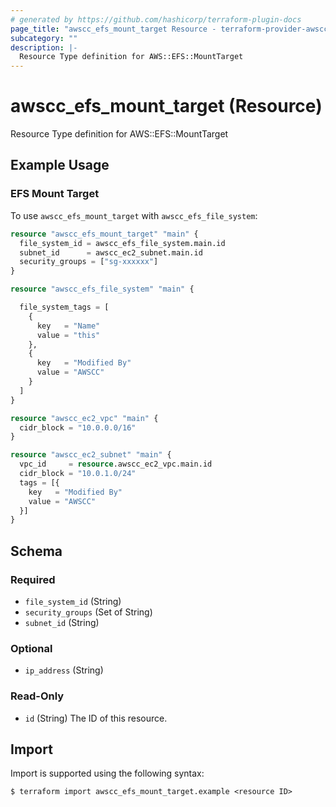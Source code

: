 ```yaml
---
# generated by https://github.com/hashicorp/terraform-plugin-docs
page_title: "awscc_efs_mount_target Resource - terraform-provider-awscc"
subcategory: ""
description: |-
  Resource Type definition for AWS::EFS::MountTarget
---
```


# awscc_efs_mount_target (Resource)

Resource Type definition for AWS::EFS::MountTarget

## Example Usage

### EFS Mount Target
To use `awscc_efs_mount_target` with `awscc_efs_file_system`:
```terraform
resource "awscc_efs_mount_target" "main" {
  file_system_id = awscc_efs_file_system.main.id
  subnet_id      = awscc_ec2_subnet.main.id
  security_groups = ["sg-xxxxxx"]
}

resource "awscc_efs_file_system" "main" {

  file_system_tags = [
    {
      key   = "Name"
      value = "this"
    },
    {
      key   = "Modified By"
      value = "AWSCC"
    }
  ]
}

resource "awscc_ec2_vpc" "main" {
  cidr_block = "10.0.0.0/16"
}

resource "awscc_ec2_subnet" "main" {
  vpc_id     = resource.awscc_ec2_vpc.main.id
  cidr_block = "10.0.1.0/24"
  tags = [{
    key   = "Modified By"
    value = "AWSCC"
  }]
}
```

<!-- schema generated by tfplugindocs -->
## Schema

### Required

- `file_system_id` (String)
- `security_groups` (Set of String)
- `subnet_id` (String)

### Optional

- `ip_address` (String)

### Read-Only

- `id` (String) The ID of this resource.

## Import

Import is supported using the following syntax:

```shell
$ terraform import awscc_efs_mount_target.example <resource ID>
```
